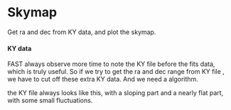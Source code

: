 # Skymap



Get ra and dec from KY data, and plot the skymap.



#### KY data

FAST always observe more time to  note the KY file before the fits data, which is truly useful. So if we try to get the ra and dec range from KY file , we have to cut off these extra KY data. And we need a algorithm. 



the KY file always looks like this, with a sloping part and a nearly flat part, with some small fluctuations.